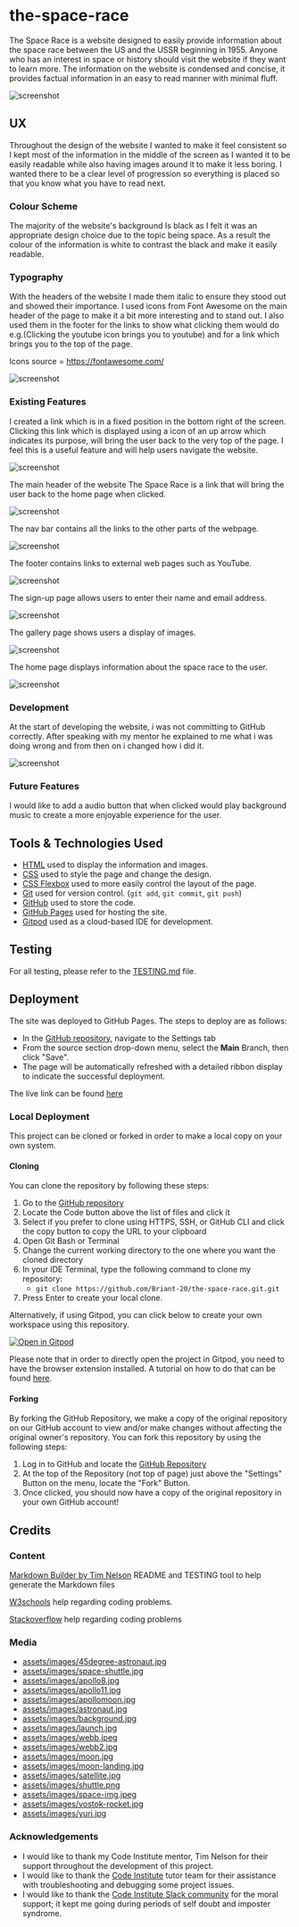 # the-space-race
The Space Race is a website designed to easily provide information about the space race between the US and the USSR beginning in 1955. Anyone who has an interest in space or history should visit the website if they want to learn more. The information on the website is condensed and concise, it provides factual information in an easy to read manner with minimal fluff.

![screenshot](documentation/mockup.png)

## UX

Throughout the design of the website I wanted to make it feel consistent so I kept most of the information in the middle of the screen as I wanted it to be easily readable while also having images around it to make it less boring. I wanted there to be a clear level of progression so everything is placed so that you know what you have to read next.

### Colour Scheme

The majority of the website's background Is black as I felt it was an appropriate design choice due to the topic being space. As a result the colour of the information is white to contrast the black and make it easily readable.

### Typography

With the headers of the website I made them italic to ensure they stood out and showed their importance. I used icons from Font Awesome on the main header of the page to make it a bit more interesting and to stand out. I also used them in the footer for the links to show what clicking them would do e.g.(Clicking the youtube icon brings you to youtube) and for a link which brings you to the top of the page.

Icons source = https://fontawesome.com/

![screenshot](documentation/headers.png)

### Existing Features

I created a link which is in a fixed position in the bottom right of the screen. Clicking this link which is displayed using a icon of an up arrow which indicates its purpose, will bring the user back to the very top of the page. I feel this is a useful feature and will help users navigate the website.

![screenshot](documentation/top-of-page.png)

The main header of the website The Space Race is a link that will bring the user back to the home page when clicked.

![screenshot](documentation/main-header.png)

The nav bar contains all the links to the other parts of the webpage.

![screenshot](documentation/nav-bar.png)

The footer contains links to external web pages such as YouTube.

![screenshot](documentation/footer.png)

The sign-up page allows users to enter their name and email address.

![screenshot](documentation/sign-up-page.png)

The gallery page shows users a display of images.

![screenshot](documentation/gallery.png)

The home page displays information about the space race to the user.

![screenshot](documentation/home-page.png)

### Development

At the start of developing the website, i was not committing to GitHub correctly. After speaking with my mentor he explained to me what i was doing wrong and from then on i changed how i did it.

![screenshot](documentation/bad-commits.png)
### Future Features

I would like to add a audio button that when clicked would play background music to create a more enjoyable experience for the user.

## Tools & Technologies Used

- [HTML](https://en.wikipedia.org/wiki/HTML) used to display the information and images.
- [CSS](https://en.wikipedia.org/wiki/CSS) used to style the page and change the design.
- [CSS Flexbox](https://www.w3schools.com/css/css3_flexbox.asp) used to more easily control the layout of the page.
- [Git](https://git-scm.com) used for version control. (`git add`, `git commit`, `git push`)
- [GitHub](https://github.com) used to store the code.
- [GitHub Pages](https://pages.github.com) used for hosting the site.
- [Gitpod](https://gitpod.io) used as a cloud-based IDE for development.

## Testing

For all testing, please refer to the [TESTING.md](TESTING.md) file.

## Deployment

The site was deployed to GitHub Pages. The steps to deploy are as follows:
- In the [GitHub repository](https://github.com/Briant-20/the-space-race.git), navigate to the Settings tab 
- From the source section drop-down menu, select the **Main** Branch, then click "Save".
- The page will be automatically refreshed with a detailed ribbon display to indicate the successful deployment.

The live link can be found [here](https://briant-20.github.io/the-space-race)

### Local Deployment

This project can be cloned or forked in order to make a local copy on your own system.

#### Cloning

You can clone the repository by following these steps:

1. Go to the [GitHub repository](https://github.com/Briant-20/the-space-race.git) 
2. Locate the Code button above the list of files and click it 
3. Select if you prefer to clone using HTTPS, SSH, or GitHub CLI and click the copy button to copy the URL to your clipboard
4. Open Git Bash or Terminal
5. Change the current working directory to the one where you want the cloned directory
6. In your IDE Terminal, type the following command to clone my repository:
	- `git clone https://github.com/Briant-20/the-space-race.git.git`
7. Press Enter to create your local clone.

Alternatively, if using Gitpod, you can click below to create your own workspace using this repository.

[![Open in Gitpod](https://gitpod.io/button/open-in-gitpod.svg)](https://gitpod.io/#https://github.com/Briant-20/the-space-race.git)

Please note that in order to directly open the project in Gitpod, you need to have the browser extension installed.
A tutorial on how to do that can be found [here](https://www.gitpod.io/docs/configure/user-settings/browser-extension).

#### Forking

By forking the GitHub Repository, we make a copy of the original repository on our GitHub account to view and/or make changes without affecting the original owner's repository.
You can fork this repository by using the following steps:

1. Log in to GitHub and locate the [GitHub Repository](https://github.com/Briant-20/the-space-race.git)
2. At the top of the Repository (not top of page) just above the "Settings" Button on the menu, locate the "Fork" Button.
3. Once clicked, you should now have a copy of the original repository in your own GitHub account!

## Credits

### Content

 [Markdown Builder by Tim Nelson](https://traveltimn.github.io/markdown-builder)  README and TESTING  tool to help generate the Markdown files

[W3schools](https://www.w3schools.com/)  help regarding coding problems.

[Stackoverflow](https://stackoverflow.com/)  help regarding coding problems

### Media

- [assets/images/45degree-astronaut.jpg](https://www.nationalgeographic.com/science/article/first-untethered-spacewalk-bruce-mccandless-astronaut-space-science)
- [assets/images/space-shuttle.jpg](https://www.apqc.org/blog/remembering-apollo-why-km-mission-critical-nasa) 
- [assets/images/apollo8.jpg](https://www.smithsonianmag.com/smithsonian-institution/how-apollo-8-saved-1968-180970991/)
- [assets/images/apollo11.jpg](https://www.britannica.com/topic/Apollo-11)
- [assets/images/apollomoon.jpg](https://www.bbc.com/news/uk-wales-49036048)
- [assets/images/astronaut.jpg](https://www.pexels.com/search/astronaut/)
- [assets/images/background.jpg](https://www.pxfuel.com/en/desktop-wallpaper-osbsy)
- [assets/images/launch.jpg](https://www.popularmechanics.com/space/rockets/a36304153/nasa-space-shuttle/)
- [assets/images/webb.jpeg](https://www.nasa.gov/webbfirstimages)
- [assets/images/webb2.jpg](https://www.sciencenews.org/article/favorite-top-space-images-of-all-time)
- [assets/images/moon.jpg](https://www.eso.org/public/belgium-nl/videos/moon_big_4k/)
- [assets/images/moon-landing.jpg](https://www.jpl.nasa.gov/edu/news/2019/5/29/celebrate-the-50th-anniversary-of-nasas-apollo-moon-landing-with-educational-resources-and-projects-for-kids/)
- [assets/images/satellite.jpg](https://www.flickr.com/photos/gsfc/12867973205)
- [assets/images/shuttle.png](https://www.nasa.gov/feature/60-years-ago-soviets-launch-sputnik-3)
- [assets/images/space-img.jpeg](https://cordis.europa.eu/article/id/413499-cost-effective-green-and-more-efficient-propulsion-systems-for-small-satellites)
- [assets/images/vostok-rocket.jpg](https://www.space.com/every-crewed-spacecraft-human-spaceflight-history.html)
- [assets/images/yuri.jpg](https://wallpapersafari.com/yuri-gagarin-wallpaper/)

### Acknowledgements

- I would like to thank my Code Institute mentor, Tim Nelson for their support throughout the development of this project.
- I would like to thank the [Code Institute](https://codeinstitute.net) tutor team for their assistance with troubleshooting and debugging some project issues.
- I would like to thank the [Code Institute Slack community](https://code-institute-room.slack.com) for the moral support; it kept me going during periods of self doubt and imposter syndrome.


